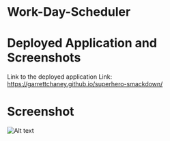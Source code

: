 # Work-Day-Scheduler

# Deployed Application and Screenshots
Link to the deployed application
Link: https://garrettchaney.github.io/superhero-smackdown/

# Screenshot

![Alt text](../../Desktop/Screenshot%202023-01-29%20at%209.20.08%20pm.png)




